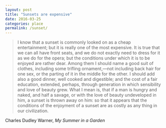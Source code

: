 ```yaml
---
layout: post
title: "Sunsets are expensive"
date: 2016-03-25
categories: place
permalink: /sunset/
---
```


> I know that a sunset is commonly looked on as a cheap entertainment; but it is really one of the most expensive. It is true that we can all have front seats, and we do not exactly need to dress for it as we do for the opera; but the conditions under which it is to be enjoyed are rather dear. Among them I should name a good suit of clothes, including some trifling ornament,—not including back hair for one sex, or the parting of it in the middle for the other. I should add also a good dinner, well cooked and digestible; and the cost of a fair education, extended, perhaps, through generation in which sensibility and love of beauty grew. What I mean is, that if a man is hungry and naked, and half a savage, or with the love of beauty undeveloped in him, a sunset is thrown away on him: so that it appears that the conditions of the enjoyment of a sunset are as costly as any thing in our civilization.

Charles Dudley Warner, *My Summer in a Garden*